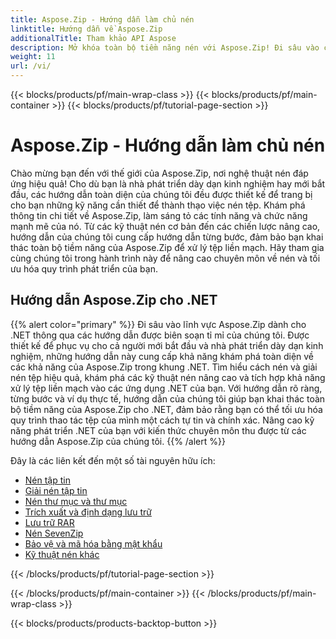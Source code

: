 ```yaml
---
title: Aspose.Zip - Hướng dẫn làm chủ nén
linktitle: Hướng dẫn về Aspose.Zip
additionalTitle: Tham khảo API Aspose
description: Mở khóa toàn bộ tiềm năng nén với Aspose.Zip! Đi sâu vào các hướng dẫn toàn diện của chúng tôi để có được hiểu biết chuyên sâu và cách xử lý tệp hiệu quả.
weight: 11
url: /vi/
---
```


{{< blocks/products/pf/main-wrap-class >}}
{{< blocks/products/pf/main-container >}}
{{< blocks/products/pf/tutorial-page-section >}}

# Aspose.Zip - Hướng dẫn làm chủ nén


Chào mừng bạn đến với thế giới của Aspose.Zip, nơi nghệ thuật nén đáp ứng hiệu quả! Cho dù bạn là nhà phát triển dày dạn kinh nghiệm hay mới bắt đầu, các hướng dẫn toàn diện của chúng tôi đều được thiết kế để trang bị cho bạn những kỹ năng cần thiết để thành thạo việc nén tệp. Khám phá thông tin chi tiết về Aspose.Zip, làm sáng tỏ các tính năng và chức năng mạnh mẽ của nó. Từ các kỹ thuật nén cơ bản đến các chiến lược nâng cao, hướng dẫn của chúng tôi cung cấp hướng dẫn từng bước, đảm bảo bạn khai thác toàn bộ tiềm năng của Aspose.Zip để xử lý tệp liền mạch. Hãy tham gia cùng chúng tôi trong hành trình này để nâng cao chuyên môn về nén và tối ưu hóa quy trình phát triển của bạn.


## Hướng dẫn Aspose.Zip cho .NET
{{% alert color="primary" %}}
Đi sâu vào lĩnh vực Aspose.Zip dành cho .NET thông qua các hướng dẫn được biên soạn tỉ mỉ của chúng tôi. Được thiết kế để phục vụ cho cả người mới bắt đầu và nhà phát triển dày dạn kinh nghiệm, những hướng dẫn này cung cấp khả năng khám phá toàn diện về các khả năng của Aspose.Zip trong khung .NET. Tìm hiểu cách nén và giải nén tệp hiệu quả, khám phá các kỹ thuật nén nâng cao và tích hợp khả năng xử lý tệp liền mạch vào các ứng dụng .NET của bạn. Với hướng dẫn rõ ràng, từng bước và ví dụ thực tế, hướng dẫn của chúng tôi giúp bạn khai thác toàn bộ tiềm năng của Aspose.Zip cho .NET, đảm bảo rằng bạn có thể tối ưu hóa quy trình thao tác tệp của mình một cách tự tin và chính xác. Nâng cao kỹ năng phát triển .NET của bạn với kiến thức chuyên môn thu được từ các hướng dẫn Aspose.Zip của chúng tôi.
{{% /alert %}}

Đây là các liên kết đến một số tài nguyên hữu ích:
 
- [Nén tập tin](./net/file-compression/)
- [Giải nén tập tin](./net/file-decompression/)
- [Nén thư mục và thư mục](./net/directory-and-folder-compression/)
- [Trích xuất và định dạng lưu trữ](./net/archive-extraction-and-formats/)
- [Lưu trữ RAR](./net/rar-archive/)
- [Nén SevenZip](./net/sevenzip-compression/)
- [Bảo vệ và mã hóa bằng mật khẩu](./net/password-protection-and-encryption/)
- [Kỹ thuật nén khác](./net/other-compression-techniques/)


{{< /blocks/products/pf/tutorial-page-section >}}

{{< /blocks/products/pf/main-container >}}
{{< /blocks/products/pf/main-wrap-class >}}

{{< blocks/products/products-backtop-button >}}
